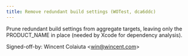 ```yaml
---
title: Remove redundant build settings (WOTest, dca6ddc)
---
```


Prune redundant build settings from aggregate targets, leaving only the PRODUCT\_NAME in place (needed by Xcode for dependency analysis).

Signed-off-by: Wincent Colaiuta &lt;win@wincent.com&gt;
